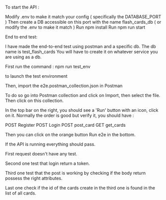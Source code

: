 To start the API :

Modify .env to make it match your config ( specifically the DATABASE_PORT )
Then create a DB accessible on this port with the name flash_cards_db ( or modify the .env to make it match )
Run npm install
Run npm run start


End to end test:

I have made the end-to-end test using postman and a specific db.
The db name is test_flash_cards
You will have to create it on whatever service you are using as a db.

First run the command : npm run test_env

to launch the test environment

Then, import the e2e.postman_collection.json in Postman

To do so go into Postman collection and click on Import, then select the file.
Then click on this collection.

In the top bar on the right, you should see a 'Run' button with an icon, click on it.
Normally the order is good but verify it, you should have :

POST Register
POST Login
POST post_card
GET get_cards

Then you can click on the orange button Run e2e in the bottom.

If the API is running everything should pass.

First request doesn't have any test.

Second one test that login return a token.

Third one test that the post is working by checking if the body return possess the right attributes.

Last one check if the id of the cards create in the third one is found in the list of all cards.
